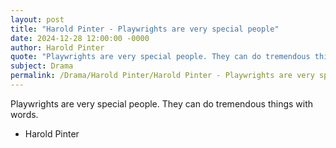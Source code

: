 ```yaml
---
layout: post
title: "Harold Pinter - Playwrights are very special people"
date: 2024-12-28 12:00:00 -0000
author: Harold Pinter
quote: "Playwrights are very special people. They can do tremendous things with words."
subject: Drama
permalink: /Drama/Harold Pinter/Harold Pinter - Playwrights are very special people
---
```


Playwrights are very special people. They can do tremendous things with words.

- Harold Pinter
